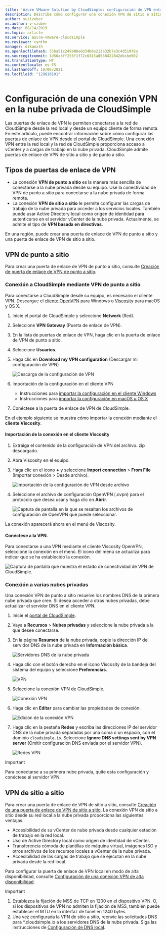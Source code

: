 ```yaml
---
title: 'Azure VMware Solution by CloudSimple: configuración de VPN entre la red local y la nube privada'
description: Describe cómo configurar una conexión VPN de sitio a sitio o de punto a sitio entre la red local y la nube privada de CloudSimple.
author: suzizuber
ms.author: v-szuber
ms.date: 08/14/2019
ms.topic: article
ms.service: azure-vmware-cloudsimple
ms.reviewer: cynthn
manager: dikamath
ms.openlocfilehash: 55ba51c249b08a6d34b0a213a32b7e3c4d51978a
ms.sourcegitcommit: 1d56a3ff255f1f72c6315a0588422842dbcbe502
ms.translationtype: HT
ms.contentlocale: es-ES
ms.lasthandoff: 10/06/2021
ms.locfileid: "129616101"
---
```

# <a name="configure-a-vpn-connection-to-your-cloudsimple-private-cloud"></a>Configuración de una conexión VPN en la nube privada de CloudSimple

Las puertas de enlace de VPN le permiten conectarse a la red de CloudSimple desde la red local y desde un equipo cliente de forma remota.  En este artículo, puede encontrar información sobre cómo configurar las puertas de enlace de VPN desde el portal de CloudSimple.  Una conexión VPN entre la red local y la red de CloudSimple proporciona acceso a vCenter y a cargas de trabajo en la nube privada. CloudSimple admite puertas de enlace de VPN de sitio a sitio y de punto a sitio.

## <a name="vpn-gateway-types"></a>Tipos de puertas de enlace de VPN

* La conexión **VPN de punto a sitio** es la manera más sencilla de conectarse a la nube privada desde su equipo. Use la conectividad de VPN de punto a sitio para conectarse a la nube privada de forma remota.
* La conexión **VPN de sitio a sitio** le permite configurar las cargas de trabajo de la nube privada para acceder a los servicios locales. También puede usar Active Directory local como origen de identidad para autenticarse en el servidor vCenter de la nube privada.  Actualmente, se admite el tipo de **VPN basada en directivas**.

En una región, puede crear una puerta de enlace de VPN de punto a sitio y una puerta de enlace de VPN de sitio a sitio.

## <a name="point-to-site-vpn"></a>VPN de punto a sitio

Para crear una puerta de enlace de VPN de punto a sitio, consulte [Creación de puerta de enlace de VPN de punto a sitio](vpn-gateway.md#create-point-to-site-vpn-gateway).

### <a name="connect-to-cloudsimple-using-point-to-site-vpn"></a>Conexión a CloudSimple mediante VPN de punto a sitio

Para conectarse a CloudSimple desde su equipo, es necesario el cliente VPN.  Descargue el [cliente OpenVPN](https://openvpn.net/community-downloads/) para Windows o [Viscosity](https://www.sparklabs.com/viscosity/download/) para macOS y OS X.

1. Inicie el portal de CloudSimple y seleccione **Network** (Red).
2. Seleccione **VPN Gateway** (Puerta de enlace de VPN).
3. En la lista de puertas de enlace de VPN, haga clic en la puerta de enlace de VPN de punto a sitio.
4. Seleccione **Usuarios**.
5. Haga clic en **Download my VPN configuration** (Descargar mi configuración de VPN)

    ![Descarga de la configuración de VPN](media/download-p2s-vpn-configuration.png)

6. Importación de la configuración en el cliente VPN

    * Instrucciones para [importar la configuración en el cliente Windows](https://openvpn.net/vpn-server-resources/connecting-to-access-server-with-windows/#openvpn-open-source-openvpn-gui-program)
    * Instrucciones para [importar la configuración en macOS u OS X](https://www.sparklabs.com/support/kb/article/getting-started-with-viscosity-mac/#creating-your-first-connection)

7. Conéctese a la puerta de enlace de VPN de CloudSimple.

En el ejemplo siguiente se muestra cómo importar la conexión mediante el **cliente Viscosity**.

#### <a name="import-connection-on-viscosity-client"></a>Importación de la conexión en el cliente Viscosity

1. Extraiga el contenido de la configuración de VPN del archivo. zip descargado.

2. Abra Viscosity en el equipo.

3. Haga clic en el icono **+** y seleccione **Import connection** > **From File** (Importar conexión > Desde archivo).

    ![Importación de la configuración de VPN desde archivo](media/import-p2s-vpn-config.png)

4. Seleccione el archivo de configuración OpenVPN (.ovpn) para el protocolo que desea usar y haga clic en **Abrir**.

    ![Captura de pantalla en la que se resaltan los archivos de configuración de OpenVPN que puede seleccionar.](media/import-p2s-vpn-config-choose-ovpn.png)

La conexión aparecerá ahora en el menú de Viscosity.

#### <a name="connect-to-the-vpn"></a>Conéctese a la VPN.

Para conectarse a una VPN mediante el cliente Viscosity OpenVPN, seleccione la conexión en el menú. El icono del menú se actualiza para indicar que se ha establecido la conexión.

![Captura de pantalla que muestra el estado de conectividad de VPN de CloudSimple.](media/vis03.png)

### <a name="connecting-to-multiple-private-clouds"></a>Conexión a varias nubes privadas

Una conexión VPN de punto a sitio resuelve los nombres DNS de la primera nube privada que cree. Si desea acceder a otras nubes privadas, debe actualizar el servidor DNS en el cliente VPN.

1. Inicie el [portal de CloudSimple](access-cloudsimple-portal.md).

2. Vaya a **Recursos** > **Nubes privadas** y seleccione la nube privada a la que desee conectarse.

3. En la página **Resumen** de la nube privada, copie la dirección IP del servidor DNS de la nube privada en **Información básica**.

    ![Servidores DNS de la nube privada](media/private-cloud-dns-server.png)

4. Haga clic con el botón derecho en el icono Viscosity de la bandeja del sistema del equipo y seleccione **Preferencias**.

    ![VPN](media/vis00.png)

5. Seleccione la conexión VPN de CloudSimple.

    ![Conexión VPN](media/viscosity-client.png)

6. Haga clic en **Editar** para cambiar las propiedades de conexión.

    ![Edición de la conexión VPN](media/viscosity-edit-connection.png)

7. Haga clic en la pestaña **Redes** y escriba las direcciones IP del servidor DNS de la nube privada separadas por una coma o un espacio, con el dominio ```cloudsimple.io```.  Seleccione **Ignore DNS settings sent by VPN server** (Omitir configuración DNS enviada por el servidor VPN).

    ![Redes VPN](media/viscosity-edit-connection-networking.png)

> [!IMPORTANT]
> Para conectarse a su primera nube privada, quite esta configuración y conéctese al servidor VPN.

## <a name="site-to-site-vpn"></a>VPN de sitio a sitio

Para crear una puerta de enlace de VPN de sitio a sitio, consulte [Creación de una puerta de enlace de VPN de sitio a sitio](vpn-gateway.md#set-up-a-site-to-site-vpn-gateway).  La conexión VPN de sitio a sitio desde su red local a la nube privada proporciona las siguientes ventajas.  

* Accesibilidad de su vCenter de nube privada desde cualquier estación de trabajo en la red local.
* Uso de Active Directory local como origen de identidad de vCenter.
* Transferencia cómoda de plantillas de máquina virtual, imágenes ISO y otros archivos de los recursos locales a vCenter de la nube privada.
* Accesibilidad de las cargas de trabajo que se ejecutan en la nube privada desde la red local.

Para configurar la puerta de enlace de VPN local en modo de alta disponibilidad, consulte [Configuración de una conexión VPN de alta disponibilidad](high-availability-vpn-connection.md).

> [!IMPORTANT]
>    1. Establezca la fijación de MSS de TCP en 1200 en el dispositivo VPN. O, si los dispositivos de VPN no admiten la fijación de MSS, también puede establecer el MTU en la interfaz de túnel en 1240 bytes.
> 2. Una vez configurada la VPN de sitio a sitio, reenvíe las solicitudes DNS para *.cloudsimple.io a los servidores DNS de la nube privada.  Siga las instrucciones de [Configuración de DNS local](on-premises-dns-setup.md).
